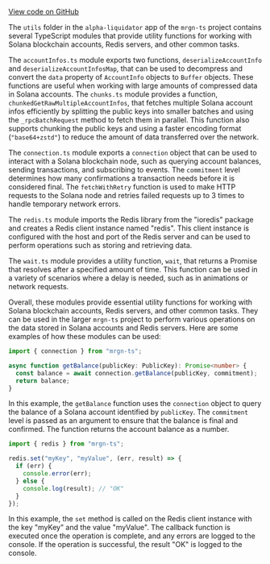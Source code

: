 [View code on GitHub](https://github.com/mrgnlabs/mrgn-ts/.autodoc/docs/json/apps/alpha-liquidator/src/utils)

The `utils` folder in the `alpha-liquidator` app of the `mrgn-ts` project contains several TypeScript modules that provide utility functions for working with Solana blockchain accounts, Redis servers, and other common tasks.

The `accountInfos.ts` module exports two functions, `deserializeAccountInfo` and `deserializeAccountInfosMap`, that can be used to decompress and convert the `data` property of `AccountInfo` objects to `Buffer` objects. These functions are useful when working with large amounts of compressed data in Solana accounts. The `chunks.ts` module provides a function, `chunkedGetRawMultipleAccountInfos`, that fetches multiple Solana account infos efficiently by splitting the public keys into smaller batches and using the `_rpcBatchRequest` method to fetch them in parallel. This function also supports chunking the public keys and using a faster encoding format (`"base64+zstd"`) to reduce the amount of data transferred over the network.

The `connection.ts` module exports a `connection` object that can be used to interact with a Solana blockchain node, such as querying account balances, sending transactions, and subscribing to events. The `commitment` level determines how many confirmations a transaction needs before it is considered final. The `fetchWithRetry` function is used to make HTTP requests to the Solana node and retries failed requests up to 3 times to handle temporary network errors.

The `redis.ts` module imports the Redis library from the "ioredis" package and creates a Redis client instance named "redis". This client instance is configured with the host and port of the Redis server and can be used to perform operations such as storing and retrieving data.

The `wait.ts` module provides a utility function, `wait`, that returns a Promise that resolves after a specified amount of time. This function can be used in a variety of scenarios where a delay is needed, such as in animations or network requests.

Overall, these modules provide essential utility functions for working with Solana blockchain accounts, Redis servers, and other common tasks. They can be used in the larger `mrgn-ts` project to perform various operations on the data stored in Solana accounts and Redis servers. Here are some examples of how these modules can be used:

```typescript
import { connection } from "mrgn-ts";

async function getBalance(publicKey: PublicKey): Promise<number> {
  const balance = await connection.getBalance(publicKey, commitment);
  return balance;
}
```

In this example, the `getBalance` function uses the `connection` object to query the balance of a Solana account identified by `publicKey`. The `commitment` level is passed as an argument to ensure that the balance is final and confirmed. The function returns the account balance as a number.

```typescript
import { redis } from "mrgn-ts";

redis.set("myKey", "myValue", (err, result) => {
  if (err) {
    console.error(err);
  } else {
    console.log(result); // "OK"
  }
});
```

In this example, the `set` method is called on the Redis client instance with the key "myKey" and the value "myValue". The callback function is executed once the operation is complete, and any errors are logged to the console. If the operation is successful, the result "OK" is logged to the console.
